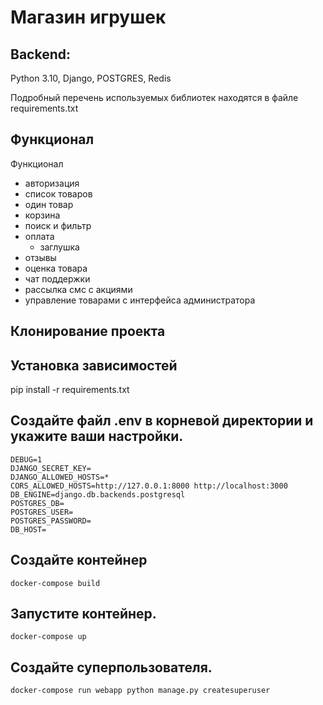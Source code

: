 # Магазин игрушек

## Backend:
Python 3.10, Django, POSTGRES, Redis

Подробный перечень используемых библиотек находятся в файле requirements.txt

## Функционал
 Функционал

  - авторизация
  - список товаров
  - один товар
  - корзина
  - поиск и фильтр
  - оплата
      - заглушка
  - отзывы
  - оценка товара
  - чат поддержки
  - рассылка смс с акциями
  - управление товарами с интерфейса администратора

## Клонирование проекта

## Установка зависимостей
pip install -r requirements.txt

## Создайте файл .env в корневой директории и укажите ваши настройки.
    DEBUG=1
    DJANGO_SECRET_KEY=
    DJANGO_ALLOWED_HOSTS=*
    CORS_ALLOWED_HOSTS=http://127.0.0.1:8000 http://localhost:3000
    DB_ENGINE=django.db.backends.postgresql
    POSTGRES_DB=
    POSTGRES_USER=
    POSTGRES_PASSWORD=
    DB_HOST=


## Создайте контейнер
    docker-compose build

## Запустите контейнер.
    docker-compose up

## Создайте суперпользователя.
    docker-compose run webapp python manage.py createsuperuser
